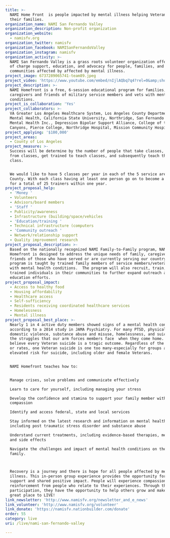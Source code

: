 ```yaml
---
title: >-
  NAMI Home Front  is people impacted by mental illness helping Veterans and
  their families.
organization_name: NAMI San Fernando Valley
organization_description: Non-profit organization
organization_website:
  - namisfv.org
organization_twitter: namisfv
organization_facebook: NAMISanFernandoValley
organization_instagram: namisfv
organization_activity: >-
  NAMI San Fernando Valley is a grass roots volunteer organization offering free
  of charge support, education, and advocacy for people, families, and
  communities affected by affected by mental illness.
project_image: 6737289065741-team89.jpeg
project_video: 'https://www.youtube.com/embed/nIjlAQbq7q4?rel=0&amp;showinfo=0'
project_description: >-
  NAMI Homefront is a free, 6-session educational program for families,
  caregivers and friends of military service members and vets with mental health
  conditions.
project_is_collaboration: 'Yes'
project_collaborators: >-
  VA Greater Los Angeles Healthcare System, Los Angeles County Department of
  Mental Health, California State University, Northridge, San Fernando Valley
  Mental Health Inc., Depression Bipolar Support Alliance, College of the
  Canyons, Pierce College, Northridge Hospital, Mission Community Hospital
project_applying: '$100,000'
project_areas:
  - County of Los Angeles
project_measure: >-
  Success will be determine by the number of people that take classes, graduate
  from classes, get trained to teach classes, and subsequently teach their own
  class.


  We would like to have 5 classes per year in each of the 5 service areas of LA
  County. With each class having at least one person go on to become a trainer
  for a total of 25 trainers within one year.
project_proposal_help:
  - 'Money '
  - Volunteers
  - Advisors/board members
  - 'Staff '
  - Publicity/awareness
  - Infrastructure (building/space/vehicles
  - 'Education/training '
  - Technical infrastructure (computers
  - 'Community outreach '
  - Network/relationship support
  - Quality improvement research
project_proposal_description: >-
  Based on the nationally recognized NAMI Family-to-Family program, NAMI
  Homefront is designed to address the unique needs of family, caregivers and
  friends of those who have served or are currently serving our country. The
  program is taught by trained family members of service members/veterans living
  with mental health conditions.  The program will also recruit, train, & place
  trained individuals in their communities to further expand outreach and
  education efforts.
project_proposal_impact:
  - Access to healthy food
  - Housing affordability
  - Healthcare access
  - Self-sufficiency
  - Residents receiving coordinated healthcare services
  - Homelessness
  - Mental illness
project_proposal_best_place: >-
  Nearly 1 in 4 active duty members showed signs of a mental health condition,
  according to a 2014 study in JAMA Psychiatry. For many PTSD, physical trauma,
  domestic violence, substance abuse and misuse, homelessness, and suicide are
  the struggles that our arm forces members face  when they come home. We
  believe every Veteran suicide is a tragic outcome. Regardless of the numbers
  or rates, one Veteran suicide is one too many-especially for groups at
  elevated risk for suicide, including older and female Veterans. 


  NAMI Homefront teaches how to:


  Manage crises, solve problems and communicate effectively

  Learn to care for yourself, including managing your stress

  Develop the confidence and stamina to support your family member with
  compassion

  Identify and access federal, state and local services

  Stay informed on the latest research and information on mental health,
  including post traumatic stress disorder and substance abuse

  Understand current treatments, including evidence-based therapies, medications
  and side effects

  Navigate the challenges and impact of mental health conditions on the entire
  family.



  Recovery is a journey and there is hope for all people affected by mental
  illness. This in-person group experience provides the opportunity for mutual
  support and shared positive impact. People will experience compassion and
  reinforcement from people who relate to their experiences. Through their
  participation, they have the opportunity to help others grow and make LA a
  great place to LIVE!
link_newsletter: 'http://www.namisfv.org/newsletter_and_e_news'
link_volunteer: 'http://www.namisfv.org/volunteer'
link_donate: 'https://namisfv.nationbuilder.com/donate'
order: 55
category: live
uri: /live/nami-san-fernando-valley

---
```

